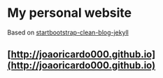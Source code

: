 # My personal website
Based on [startbootstrap-clean-blog-jekyll](https://github.com/BlackrockDigital/startbootstrap-clean-blog-jekyll)  
  
 
## [http://joaoricardo000.github.io](http://joaoricardo000.github.io)
